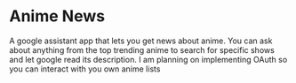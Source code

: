 # Anime News
 A google assistant app that lets you get news about anime. You can ask about anything from the top trending anime to search for specific shows and let google read its description. I am planning on implementing OAuth so you can interact with you own anime lists
